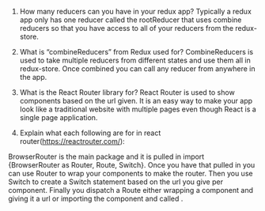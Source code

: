 1. How many reducers can you have in your redux app?
   Typically a redux app only has one reducer called the rootReducer that uses combine reducers so that you have access to all of your reducers from the redux-store.

2. What is “combineReducers” from Redux used for?
   CombineReducers is used to take multiple reducers from different states and use them all in redux-store. Once combined you can call any reducer from anywhere in the app.

3. What is the React Router library for?
   React Router is used to show components based on the url given. It is an easy way to make your app look like a traditional website with multiple pages even though React is a single page application.

4. Explain what each following are for in react router(https://reactrouter.com/):<BrowserRouter /><Switch /><Route /><Link />

BrowserRouter is the main package and it is pulled in import {BrowserRouter as Router, Route, Switch}.
Once you have that pulled in you can use Router to wrap your components to make the router. Then you use Switch to create a Switch statement based on the url you give per component. Finally you dispatch a Route either wrapping a component and giving it a url or importing the component and called <Route path='/' component={home}>.
